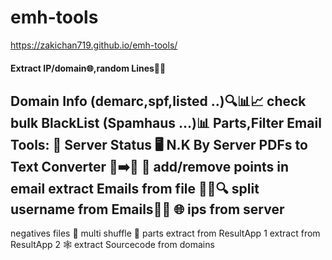 # emh-tools
https://zakichan719.github.io/emh-tools/



 
#### Extract IP/domain🌐,random Lines📜🔀
Domain Info (demarc,spf,listed ..)🔍📊📈
check bulk BlackList (Spamhaus ...)📊
Parts,Filter Email Tools: 💌
Server Status 🖥️
N.K By Server
PDFs to Text Converter 📄➡️📝
📧 add/remove points in email
extract Emails from file 📁📧🔍
split username from Emails📧👤
🌐 ips from server
----
negatives files 📁
multi shuffle 🔀 parts
extract from ResultApp 1
extract from ResultApp 2
🕸 extract Sourcecode from domains
